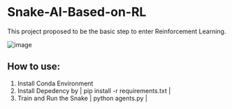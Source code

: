 # Snake-AI-Based-on-RL

This project proposed to be the basic step to enter Reinforcement Learning. 


![image](https://user-images.githubusercontent.com/34513519/150244873-67edfb51-7665-42ea-a513-ce730413c882.png)


## How to use:

1. Install Conda Environment 
2. Install Depedency by | pip install -r requirements.txt |
3. Train and Run the Snake | python agents.py | 